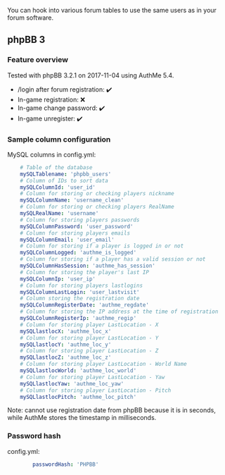 You can hook into various forum tables to use the same users as in your forum software.

## phpBB 3

### Feature overview
Tested with phpBB 3.2.1 on 2017-11-04 using AuthMe 5.4.

- /login after forum registration: ✔️ 
- In-game registration: ❌ 
- In-game change password: ✔️ 
- In-game unregister: ✔️

### Sample column configuration
MySQL columns in config.yml:
```yml
    # Table of the database
    mySQLTablename: 'phpbb_users'
    # Column of IDs to sort data
    mySQLColumnId: 'user_id'
    # Column for storing or checking players nickname
    mySQLColumnName: 'username_clean'
    # Column for storing or checking players RealName
    mySQLRealName: 'username'
    # Column for storing players passwords
    mySQLColumnPassword: 'user_password'
    # Column for storing players emails
    mySQLColumnEmail: 'user_email'
    # Column for storing if a player is logged in or not
    mySQLColumnLogged: 'authme_is_logged'
    # Column for storing if a player has a valid session or not
    mySQLColumnHasSession: 'authme_has_session'
    # Column for storing the player's last IP
    mySQLColumnIp: 'user_ip'
    # Column for storing players lastlogins
    mySQLColumnLastLogin: 'user_lastvisit'
    # Column storing the registration date
    mySQLColumnRegisterDate: 'authme_regdate'
    # Column for storing the IP address at the time of registration
    mySQLColumnRegisterIp: 'authme_regip'
    # Column for storing player LastLocation - X
    mySQLlastlocX: 'authme_loc_x'
    # Column for storing player LastLocation - Y
    mySQLlastlocY: 'authme_loc_y'
    # Column for storing player LastLocation - Z
    mySQLlastlocZ: 'authme_loc_z'
    # Column for storing player LastLocation - World Name
    mySQLlastlocWorld: 'authme_loc_world'
    # Column for storing player LastLocation - Yaw
    mySQLlastlocYaw: 'authme_loc_yaw'
    # Column for storing player LastLocation - Pitch
    mySQLlastlocPitch: 'authme_loc_pitch'
```

Note: cannot use registration date from phpBB because it is in seconds, while AuthMe stores the timestamp in milliseconds.

### Password hash
config.yml:
```yml
        passwordHash: 'PHPBB'
```